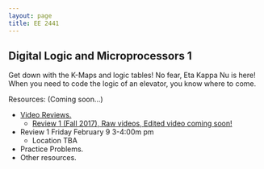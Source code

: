 ```yaml
---
layout: page
title: EE 2441
---
```


## Digital Logic and Microprocessors 1
Get down with the K-Maps and logic tables! No fear, Eta Kappa Nu is here! 
When you need to code the logic of an elevator, you know where to come.

Resources: (Coming soon...)
- [Video Reviews.](https://youtube.com/channel/UCV0OmOABl9S8e4QHvtNHLow)
  - [Review 1 (Fall 2017), Raw videos, Edited video coming soon!](https://youtu.be/qbHzVsKSc-g)
- Review 1 Friday February 9 3-4:00m pm 
  - Location TBA
- Practice Problems. 
- Other resources.
